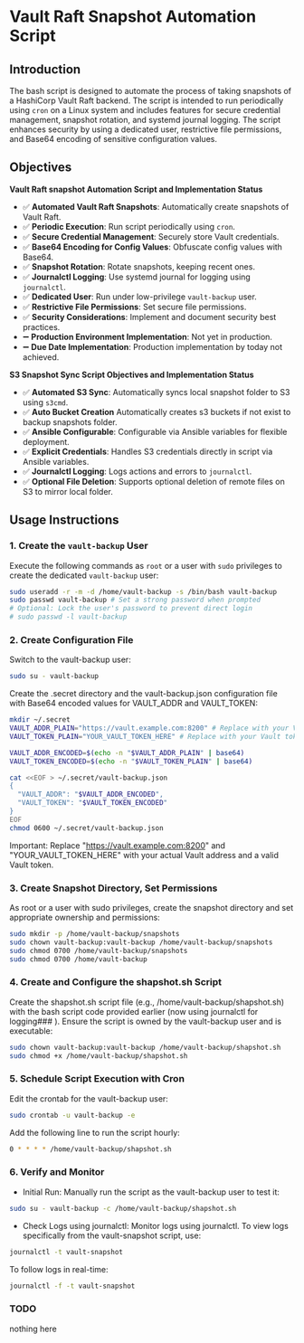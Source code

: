 # Vault Raft Snapshot Automation Script

## Introduction

The bash script is designed to automate the process of taking snapshots of a HashiCorp Vault Raft backend. The script is intended to run periodically using `cron` on a Linux system and includes features for secure credential management, snapshot rotation, and systemd journal logging. The script enhances security by using a dedicated user, restrictive file permissions, and Base64 encoding of sensitive configuration values.

## Objectives

**Vault Raft snapshot Automation Script and Implementation Status**

* :white_check_mark: **Automated Vault Raft Snapshots**: Automatically create snapshots of Vault Raft.
* :white_check_mark: **Periodic Execution**: Run script periodically using `cron`.
* :white_check_mark: **Secure Credential Management**: Securely store Vault credentials.
* :white_check_mark: **Base64 Encoding for Config Values**: Obfuscate config values with Base64.
* :white_check_mark: **Snapshot Rotation**: Rotate snapshots, keeping recent ones.
* :white_check_mark: **Journalctl Logging**: Use systemd journal for logging using `journalctl`.
* :white_check_mark: **Dedicated User**: Run under low-privilege `vault-backup` user.
* :white_check_mark: **Restrictive File Permissions**: Set secure file permissions.
* :white_check_mark: **Security Considerations**: Implement and document security best practices.
* :heavy_minus_sign: **Production Environment Implementation**: Not yet in production.
* :heavy_minus_sign: **Due Date Implementation**: Production implementation by today not achieved.

**S3 Snapshot Sync Script Objectives and Implementation Status**

* :white_check_mark: **Automated S3 Sync**: Automatically syncs local snapshot folder to S3 using `s3cmd`.
* :white_check_mark: **Auto Bucket Creation** Automatically creates s3 buckets if not exist to backup snapshots folder.
* :white_check_mark: **Ansible Configurable**: Configurable via Ansible variables for flexible deployment.
* :white_check_mark: **Explicit Credentials**:  Handles S3 credentials directly in script via Ansible variables.
* :white_check_mark: **Journalctl Logging**: Logs actions and errors to `journalctl`.
* :white_check_mark: **Optional File Deletion**: Supports optional deletion of remote files on S3 to mirror local folder.

## Usage Instructions

### 1. Create the `vault-backup` User

Execute the following commands as `root` or a user with `sudo` privileges to create the dedicated `vault-backup` user:

```bash
sudo useradd -r -m -d /home/vault-backup -s /bin/bash vault-backup
sudo passwd vault-backup # Set a strong password when prompted
# Optional: Lock the user's password to prevent direct login
# sudo passwd -l vault-backup
```

### 2. Create Configuration File

Switch to the vault-backup user:

```bash
sudo su - vault-backup
```

Create the .secret directory and the vault-backup.json configuration file with Base64 encoded values for VAULT_ADDR and VAULT_TOKEN:

```bash
mkdir ~/.secret
VAULT_ADDR_PLAIN="https://vault.example.com:8200" # Replace with your Vault address
VAULT_TOKEN_PLAIN="YOUR_VAULT_TOKEN_HERE" # Replace with your Vault token

VAULT_ADDR_ENCODED=$(echo -n "$VAULT_ADDR_PLAIN" | base64)
VAULT_TOKEN_ENCODED=$(echo -n "$VAULT_TOKEN_PLAIN" | base64)

cat <<EOF > ~/.secret/vault-backup.json
{
  "VAULT_ADDR": "$VAULT_ADDR_ENCODED",
  "VAULT_TOKEN": "$VAULT_TOKEN_ENCODED"
}
EOF
chmod 0600 ~/.secret/vault-backup.json
```

Important: Replace "<https://vault.example.com:8200>" and "YOUR_VAULT_TOKEN_HERE" with your actual Vault address and a valid Vault token.

### 3. Create Snapshot Directory, Set Permissions

As root or a user with sudo privileges, create the snapshot directory and set appropriate ownership and permissions:

```bash
sudo mkdir -p /home/vault-backup/snapshots
sudo chown vault-backup:vault-backup /home/vault-backup/snapshots
sudo chmod 0700 /home/vault-backup/snapshots
sudo chmod 0700 /home/vault-backup
```

### 4. Create and Configure the shapshot.sh Script

Create the shapshot.sh script file (e.g., /home/vault-backup/shapshot.sh) with the bash script code provided earlier (now using journalctl for logging### ). Ensure the script is owned by the vault-backup user and is executable:

```bash
sudo chown vault-backup:vault-backup /home/vault-backup/shapshot.sh
sudo chmod +x /home/vault-backup/shapshot.sh
```

### 5. Schedule Script Execution with Cron

Edit the crontab for the vault-backup user:

```bash
sudo crontab -u vault-backup -e
```

Add the following line to run the script hourly:

```bash
0 * * * * /home/vault-backup/shapshot.sh
```

### 6. Verify and Monitor

* Initial Run: Manually run the script as the vault-backup user to test it:

```bash
sudo su - vault-backup -c /home/vault-backup/shapshot.sh
```

* Check Logs using journalctl: Monitor logs using journalctl. To view logs specifically from the vault-snapshot script, use:

```bash
journalctl -t vault-snapshot
```

To follow logs in real-time:

```bash
journalctl -f -t vault-snapshot
```

### TODO

nothing here
